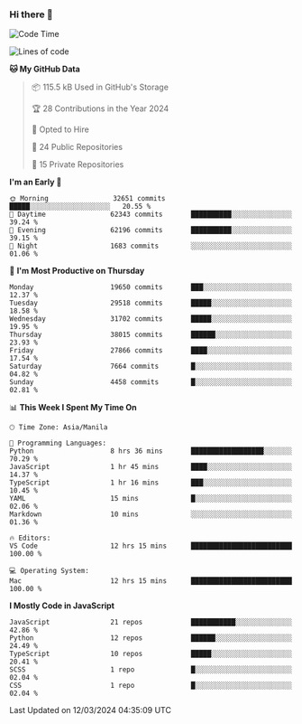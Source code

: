 ### Hi there 👋

<!--START_SECTION:waka-->
![Code Time](http://img.shields.io/badge/Code%20Time-613%20hrs%209%20mins-blue)

![Lines of code](https://img.shields.io/badge/From%20Hello%20World%20I%27ve%20Written-63.1%20million%20lines%20of%20code-blue)

**🐱 My GitHub Data** 

> 📦 115.5 kB Used in GitHub's Storage 
 > 
> 🏆 28 Contributions in the Year 2024
 > 
> 💼 Opted to Hire
 > 
> 📜 24 Public Repositories 
 > 
> 🔑 15 Private Repositories 
 > 
**I'm an Early 🐤** 

```text
🌞 Morning                32651 commits       █████░░░░░░░░░░░░░░░░░░░░   20.55 % 
🌆 Daytime                62343 commits       ██████████░░░░░░░░░░░░░░░   39.24 % 
🌃 Evening                62196 commits       ██████████░░░░░░░░░░░░░░░   39.15 % 
🌙 Night                  1683 commits        ░░░░░░░░░░░░░░░░░░░░░░░░░   01.06 % 
```
📅 **I'm Most Productive on Thursday** 

```text
Monday                   19650 commits       ███░░░░░░░░░░░░░░░░░░░░░░   12.37 % 
Tuesday                  29518 commits       █████░░░░░░░░░░░░░░░░░░░░   18.58 % 
Wednesday                31702 commits       █████░░░░░░░░░░░░░░░░░░░░   19.95 % 
Thursday                 38015 commits       ██████░░░░░░░░░░░░░░░░░░░   23.93 % 
Friday                   27866 commits       ████░░░░░░░░░░░░░░░░░░░░░   17.54 % 
Saturday                 7664 commits        █░░░░░░░░░░░░░░░░░░░░░░░░   04.82 % 
Sunday                   4458 commits        █░░░░░░░░░░░░░░░░░░░░░░░░   02.81 % 
```


📊 **This Week I Spent My Time On** 

```text
🕑︎ Time Zone: Asia/Manila

💬 Programming Languages: 
Python                   8 hrs 36 mins       ██████████████████░░░░░░░   70.29 % 
JavaScript               1 hr 45 mins        ████░░░░░░░░░░░░░░░░░░░░░   14.37 % 
TypeScript               1 hr 16 mins        ███░░░░░░░░░░░░░░░░░░░░░░   10.45 % 
YAML                     15 mins             █░░░░░░░░░░░░░░░░░░░░░░░░   02.06 % 
Markdown                 10 mins             ░░░░░░░░░░░░░░░░░░░░░░░░░   01.36 % 

🔥 Editors: 
VS Code                  12 hrs 15 mins      █████████████████████████   100.00 % 

💻 Operating System: 
Mac                      12 hrs 15 mins      █████████████████████████   100.00 % 
```

**I Mostly Code in JavaScript** 

```text
JavaScript               21 repos            ███████████░░░░░░░░░░░░░░   42.86 % 
Python                   12 repos            ██████░░░░░░░░░░░░░░░░░░░   24.49 % 
TypeScript               10 repos            █████░░░░░░░░░░░░░░░░░░░░   20.41 % 
SCSS                     1 repo              █░░░░░░░░░░░░░░░░░░░░░░░░   02.04 % 
CSS                      1 repo              █░░░░░░░░░░░░░░░░░░░░░░░░   02.04 % 
```




 Last Updated on 12/03/2024 04:35:09 UTC
<!--END_SECTION:waka-->
